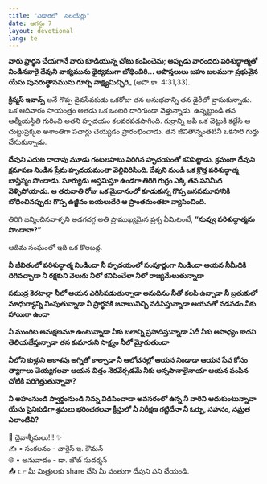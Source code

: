 ```yaml
---
title: "ఎడారిలో  సెలయేర్లు"
date: ఆగస్టు 7
layout: devotional
lang: te
---
```



**వారు ప్రార్థన చేయగానే వారు కూడియున్న చోటు కంపించెను; అప్పుడు వారందరు పరిశుద్ధాత్మతో నిండినవారై దేవుని వాక్యమును ధైర్యముగా బోధించిరి... అపొస్తలులు బహు బలముగా ప్రభువైన యేసు పునరుత్థానమును గూర్చి సాక్ష్యమిచ్చిరి**_ (అపొ.కా. 4:31,33).

**క్రిస్మస్ ఇవాన్స్** అనే గొప్ప దైవసేవకుడు ఒకరోజు తన అనుభవాన్ని తన డైరీలో వ్రాసుకున్నాడు. ఒక ఆదివారం సాయంత్రం అతడు ఒక ఒంటరి దారిగుండా వెళ్తున్నాడు. ఉన్నట్టుండి తన ఆత్మీయస్థితి గురించి అతని హృదయం కలవరపడసాగింది. గుర్రాన్ని ఆపి ఒక చెట్టుకి కట్టేసి ఆ చుట్టుప్రక్కల అశాంతిగా పచార్లు చెయ్యడం ప్రారంభించాడు. తన జీవితాన్నంతటినీ ఒకసారి గుర్తు చేసుకున్నాడు. 

**దేవుని ఎదుట దాదాపు మూడు గంటలపాటు విరిగిన హృదయంతో కనిపెట్టాడు. క్రమంగా దేవుని క్షమాపణ నిండిన ప్రేమ హృదయమంతా వెల్లివిరిసింది. దేవుని నుండి ఒక క్రొత్త పరిశుద్ధాత్మ బాప్తిస్మం పొందాడు. సూర్యుడు అస్తమిస్తూ ఉండగా తిరిగి గుర్రం ఎక్కి తన పనిమీద వెళ్ళిపోయాడు. ఆ తరువాతి రోజు ఒక మైదానంలో కూడుకున్న గొప్ప జనసమూహానికి బోధించినప్పుడు గొప్ప ఉజ్జీవం బయలుదేరి ఆ ప్రాంతమంతటా వ్యాపించింది.**

తిరిగి జన్మించినవాళ్ళని అడగదగ్గ అతి ప్రాముఖ్యమైన ప్రశ్న ఏమిటంటే, **“నువ్వు పరిశుద్ధాత్మను పొందావా?”**

ఆదిమ సంఘంలో ఇది ఒక కొలబద్ద. 

**నీ జీవితంలో పరిశుద్ధాత్మ నిండిందా నీ హృదయంలో సంపూర్ణంగా నిండిందా ఆయన నీమీదికి దిగివచ్చాడా నీ రక్షకుని వెలుగు నీలో కనిపించేలా నీలో రాజ్యమేలుతున్నాడా**

**సముద్ర కెరటాల్లా నీలో ఆయన ఎగిసిపడుతున్నాడా అనుదినం నీతో కలసి ఉన్నాడా నీ బ్రతుకులో మాధుర్యాన్ని నింపుతున్నాడా నీ ప్రార్థనకి జవాబునిచ్చి నడిపిస్తున్నాడా ఆయనతో నడవడం నీకు హాయిగా ఉందా**

**నీ ముంగిట అనుక్షణమూ ఉంటున్నాడా నీకు బలాన్ని ప్రసాదిస్తున్నాడా ఏదీ నీకు అసాధ్యం కాదని తెలియజేస్తున్నాడా తన కుమారుని సాక్ష్యం నీలో మ్రోగుతుందా**

**నీలోని కుళ్లుని ఆకాశపు అగ్నితో కాల్చాడా నీ ఆలోచనల్లో ఆయన నిండాడా ఆయన సేవ కోసం త్యాగాలు చెయ్యగలవా ఆయన చిత్తం నెరవేర్చడమే నీకు అన్నపానాలైనాయా ఆయన పంపిన చోటికి పరిగెత్తుతున్నావా?**

**నీ అహంనుండి స్వార్థంనుండి నిన్ను విడిపించాడా అవసరంలో ఉన్న నీ వారిని ఆదుకుంటున్నావా యేసు సైనికుడిగా శ్రమలు భరించగలవా క్రీస్తులో నీ నిరీక్షణ గట్టిదేనా నీ ఓర్పు, సహనం, నమ్రత ఎలాంటివి?**

<div class="blessing">🙏 <span class="bless-text">దైవాశ్శీసులు!!!</span> ✨</div>

<div class="credit">✍️ <span class="credit-text">▪ సంకలనం - చార్లెస్ ఇ. కౌమన్</span></div>
<div class="credit">🌐 <span class="credit-text">▪ అనువాదం - డా. జోబ్ సుదర్శన్</span></div>


<div class="share">📤 👉 <span class="share-text">మీ మిత్రులకు share చేసి మీ వంతుగా దేవుని పని చేయండి.</span></div>
